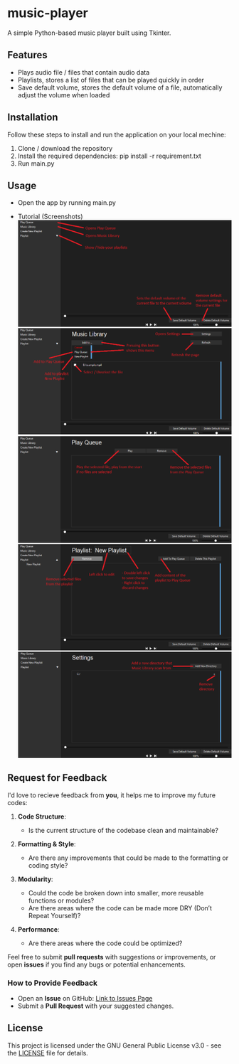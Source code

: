 # music-player

A simple Python-based music player built using Tkinter.

## Features

- Plays audio file / files that contain audio data
- Playlists, stores a list of files that can be played quickly in order
- Save default volume, stores the default volume of a file, automatically adjust the volume when loaded

## Installation

Follow these steps to install and run the application on your local mechine:

1. Clone / download the repository
2. Install the required dependencies:
   pip install -r requirement.txt
3. Run main.py

## Usage

- Open the app by running main.py

- Tutorial (Screenshots)
![](screenshots/menu.png)
![](screenshots/music%20library.png)
![](screenshots/play%20queue.png)
![](screenshots/playlist.png)
![](screenshots/settings.png)

## Request for Feedback

I'd love to recieve feedback from **you**, it helps me to improve my future codes:

1. **Code Structure**:
   - Is the current structure of the codebase clean and maintainable?

2. **Formatting & Style**:
   - Are there any improvements that could be made to the formatting or coding style?

3. **Modularity**:
   - Could the code be broken down into smaller, more reusable functions or modules?
   - Are there areas where the code can be made more DRY (Don’t Repeat Yourself)?

4. **Performance**:
   - Are there areas where the code could be optimized?
   
Feel free to submit **pull requests** with suggestions or improvements, or open **issues** if you find any bugs or potential enhancements.

### How to Provide Feedback

- Open an **Issue** on GitHub: [Link to Issues Page](https://github.com/leesiuhin7/music-player/issues)
- Submit a **Pull Request** with your suggested changes.

## License

This project is licensed under the GNU General Public License v3.0 - see the [LICENSE](LICENSE) file for details.

